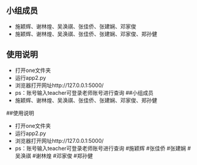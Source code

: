
## 小组成员
- 施颖辉、谢林煌、吴涣祺、张佳侨、张建娴、邓家俊
- 施颖辉、谢林煌、吴涣祺、张佳侨、张建娴、邓家俊、郑孙健

## 使用说明
- 打开one文件夹  
- 运行app2.py  
- 浏览器打开网址http://127.0.0.1:5000/  
- ps：账号输入teacher可登录老师账号进行查询
##小组成员
- 施颖辉、谢林煌、吴涣祺、张佳侨、张建娴、邓家俊、郑孙健

##使用说明
- 打开one文件夹  
- 运行app2.py  
- 浏览器打开网址http://127.0.0.1:5000/  
- ps：账号输入teacher可登录老师账号进行查询
#施颖辉
#张佳侨
#张建娴
#吴涣祺
#谢林煌
#邓家俊
#郑孙健
